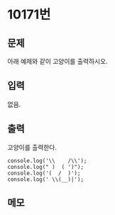 # 10171번


## 문제
아래 예제와 같이 고양이를 출력하시오.

## 입력
없음.

## 출력
고양이를 출력한다.

```
console.log('\\    /\\');
console.log(" )  ( ')");
console.log('(  /  )');
console.log(' \\(__)|');
```

## 메모
